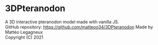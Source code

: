 # 3DPteranodon
A 3D interactive pteranodon model made with vanilla JS.  
GitHub repository: https://github.com/matteoo34/3DPteranodon
Made by Mattéo Legagneux  
Copyright (C) 2021
